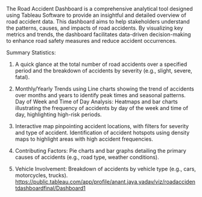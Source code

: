 The Road Accident Dashboard is a comprehensive analytical tool designed using Tableau Software to provide an insightful and detailed overview of road accident data. This dashboard aims to help stakeholders understand the patterns, causes, and impacts of road accidents. By visualizing key metrics and trends, the dashboard facilitates data-driven decision-making to enhance road safety measures and reduce accident occurrences.

Summary Statistics:

1. A quick glance at the total number of road accidents over a specified period and the breakdown of accidents by severity (e.g., slight, severe, fatal).

2. Monthly/Yearly Trends using Line charts showing the trend of accidents over months and years to identify peak times and seasonal patterns. Day of Week and Time of Day Analysis: Heatmaps and bar charts illustrating the frequency of accidents by day of the week and time of day, highlighting high-risk periods.

3. Interactive map pinpointing accident locations, with filters for severity and type of accident. Identification of accident hotspots using density maps to highlight areas with high accident frequencies.

4. Contributing Factors: Pie charts and bar graphs detailing the primary causes of accidents (e.g., road type, weather conditions).

5. Vehicle Involvement: Breakdown of accidents by vehicle type (e.g., cars, motorcycles, trucks).
https://public.tableau.com/app/profile/anant.jaya.yadav/viz/roadaccidentdashboardfinal/Dashboard1
